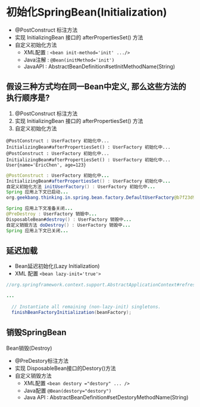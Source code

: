 # 初始化SpringBean(Initialization)

- @PostConstruct 标注方法
- 实现 InitializingBean 接口的 afterPropertiesSet() 方法
- 自定义初始化方法
  - XML配置 : `<bean init-method='init' .../>`
  - Java注解 :    `@Bean(initMethod='init')`
  - JavaAPI : AbstractBeanDefinition#setInitMethodName(String)

## 假设三种方式均在同一Bean中定义, 那么这些方法的执行顺序是?

1. @PostConstruct 标注方法
2. 实现 InitializingBean 接口的 afterPropertiesSet() 方法
3. 自定义初始化方法

```kava
@PostConstruct : UserFactory 初始化中...
InitializingBean#afterPropertiesSet() : UserFactory 初始化中...
@PostConstruct : UserFactory 初始化中...
InitializingBean#afterPropertiesSet() : UserFactory 初始化中...
User{name='EricChen', age=123}
```



```java
@PostConstruct : UserFactory 初始化中...
InitializingBean#afterPropertiesSet() : UserFactory 初始化中...
自定义初始化方法 initUserFactory() : UserFactory 初始化中...
Spring 应用上下文已启动...
org.geekbang.thinking.in.spring.bean.factory.DefaultUserFactory@b7f23d9

Spring 应用上下文准备关闭...
@PreDestroy : UserFactory 销毁中...
DisposableBean#destroy() : UserFactory 销毁中...
自定义销毁方法 doDestroy() : UserFactory 销毁中...
Spring 应用上下文已关闭...
```

## 延迟加载

- Bean延迟初始化(Lazy Initialization)
- XML 配置 `<bean lazy-init='true'>`

```java
//org.springframework.context.support.AbstractApplicationContext#refresh

...
  
  // Instantiate all remaining (non-lazy-init) singletons.
  finishBeanFactoryInitialization(beanFactory);	
```

## 销毁SpringBean

Bean销毁(Destroy)

- @PreDestory标注方法
- 实现 DisposableBean接口的Destory()方法
- 自定义销毁方法
  - XML配置  `<bean destory ="destory" ... />`
  - Java配置 `@Bean(destory="destory")`
  - Java API : AbstractBeanDefinition#setDestoryMethodName(String) 

## 